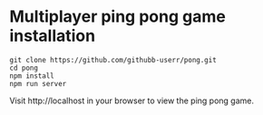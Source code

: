 # Multiplayer ping pong game installation
```
git clone https://github.com/githubb-userr/pong.git
cd pong
npm install
npm run server
```
Visit http://localhost in your browser to view the ping pong game.